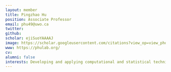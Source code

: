 ```yaml
---
layout: member
title: Pingzhao Hu
position: Associate Professor
email: phu49@uwo.ca
twitter: 
github: 
scholar: ejiSuoYAAAAJ
image: https://scholar.googleusercontent.com/citations?view_op=view_photo&user=ejiSuoYAAAAJ&citpid=1
www: https://phulab.org/
cv: 
alumni: false
interests: Developing and applying computational and statistical techniques for integrative analysis of big multimodal health data for precision medicine.
---
```

